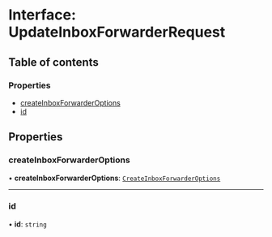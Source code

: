 # Interface: UpdateInboxForwarderRequest

## Table of contents

### Properties

- [createInboxForwarderOptions](UpdateInboxForwarderRequest.md#createinboxforwarderoptions)
- [id](UpdateInboxForwarderRequest.md#id)

## Properties

### <a id="createinboxforwarderoptions" name="createinboxforwarderoptions"></a> createInboxForwarderOptions

• **createInboxForwarderOptions**: [`CreateInboxForwarderOptions`](CreateInboxForwarderOptions.md)

___

### <a id="id" name="id"></a> id

• **id**: `string`
